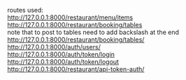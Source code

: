 routes used:  
http://127.0.0.1:8000/restaurant/menu/items  
http://127.0.0.1:8000/restaurant/booking/tables  
note that to post to tables need to add backslash at the end http://127.0.0.1:8000/restaurant/booking/tables/  
http://127.0.0.1:8000/auth/users/  
http://127.0.0.1:8000/auth/token/login  
http://127.0.0.1:8000/auth/token/logout  
http://127.0.0.1:8000/restaurant/api-token-auth/  
